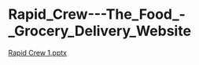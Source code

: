 # Rapid_Crew---The_Food_-_Grocery_Delivery_Website
[Rapid Crew 1.pptx](https://github.com/HarshKasliwal/Rapid_Crew---The_Food_-_Grocery_Delivery_Website/files/10466900/Rapid.Crew.1.pptx)
